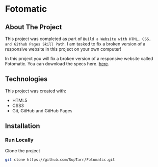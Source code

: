 # Fotomatic

## About The Project

This project was completed as part of `Build a Website with HTML, CSS, and Github Pages Skill Path`. I am tasked to fix a broken version of a responsive website in this project on your own computer!

In this project you will fix a broken version of a responsive website called Fotomatic. You can download the specs here. [here](https://content.codecademy.com/courses/freelance-1/capstone-1/specs/fotomatic_spec_landing_v2.png).

## Technologies

This project was created with:

- HTML5
- CSS3
- Git, GitHub and GitHub Pages

## Installation

### Run Locally

Clone the project

```sh
git clone https://github.com/SupTarr/Fotomatic.git
```
